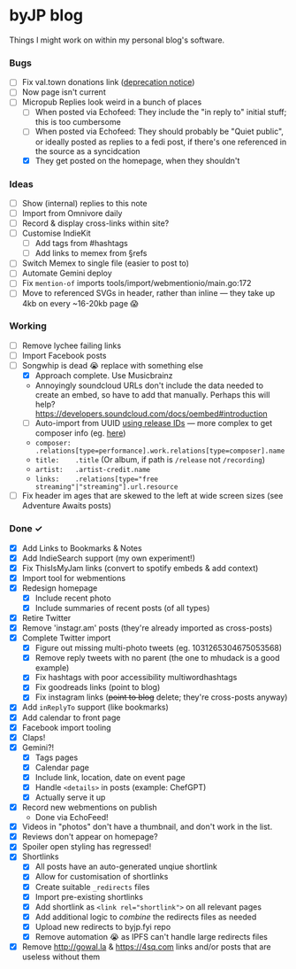 # byJP blog

Things I might work on within my personal blog's software.

### Bugs

- [ ] Fix val.town donations link ([deprecation notice](https://docs.val.town/api/run/))
- [ ] Now page isn't current
- [ ] Micropub Replies look weird in a bunch of places
  - [ ] When posted via Echofeed: They include the "in reply to" initial stuff; this is too cumbersome
  - [ ] When posted via Echofeed: They should probably be "Quiet public", or ideally posted as replies to a fedi post, if there's one referenced in the source as a syncidcation
  - [x] They get posted on the homepage, when they shouldn't

### Ideas

- [ ] Show (internal) replies to this note
- [ ] Import from Omnivore daily  
- [ ] Record & display cross-links within site?
- [ ] Customise IndieKit
  - [ ] Add tags from #hashtags
  - [ ] Add links to memex from §refs
- [ ] Switch Memex to single file (easier to post to)
- [ ] Automate Gemini deploy
- [ ] Fix `mention-of` imports tools/import/webmentionio/main.go:172
- [ ] Move to referenced SVGs in header, rather than inline — they take up 4kb on every ~16-20kb page 😱

### Working

- [ ] Remove lychee failing links
- [ ] Import Facebook posts
- [ ] Songwhip is dead 😭 replace with something else
  - [x] Approach complete. Use Musicbrainz
  - Annoyingly soundcloud URLs don't include the data needed to create an embed, so have to add that manually. Perhaps this will help? https://developers.soundcloud.com/docs/oembed#introduction
  - [ ] Auto-import from UUID [using release IDs](https://musicbrainz.org/ws/2/recording/013efa85-b7f5-4f95-809b-ff47c53726a9?inc=artist-credits%20artist-rels%20url-rels&fmt=json) — more complex to get composer info (eg. [here](https://musicbrainz.org/ws/2/recording/bfbd2167-db3a-469a-a0a3-3fdeacbd4344?inc=artist-credits%20artist-rels%20url-rels%20work-rels%20work-level-rels&fmt=json))
  - `composer: .relations[type=performance].work.relations[type=composer].name`
  - `title:    .title` (Or album, if path is `/release` not `/recording`)
  - `artist:   .artist-credit.name`
  - `links:    .relations[type="free streaming"|"streaming"].url.resource`
- [ ] Fix header im ages that are skewed to the left at wide screen sizes (see Adventure Awaits posts)

### Done ✓

- [x] Add Links to Bookmarks & Notes  
- [x] Add IndieSearch support (my own experiment!)
- [x] Fix ThisIsMyJam links (convert to spotify embeds & add context)
- [x] Import tool for webmentions
- [x] Redesign homepage
  - [x] Include recent photo
  - [x] Include summaries of recent posts (of all types)
- [x] Retire Twitter
- [x] Remove 'instagr.am' posts (they're already imported as cross-posts)
- [x] Complete Twitter import  
  - [x] Figure out missing multi-photo tweets (eg. 1031265304675053568)  
  - [x] Remove reply tweets with no parent (the one to mhudack is a good example)  
  - [x] Fix hashtags with poor accessibility multiwordhashtags  
  - [x] Fix goodreads links (point to blog)  
  - [x] Fix instagram links (~~point to blog~~ delete; they're cross-posts anyway)
- [x] Add `inReplyTo` support (like bookmarks)
- [x] Add calendar to front page
- [x] Facebook import tooling
- [x] Claps!
- [x] Gemini?!
  - [x] Tags pages
  - [x] Calendar page
  - [x] Include link, location, date on event page
  - [x] Handle `<details>` in posts (example: ChefGPT)
  - [x] Actually serve it up
- [x] Record new webmentions on publish
  - Done via EchoFeed!
- [x] Videos in "photos" don't have a thumbnail, and don't work in the list.
- [x] Reviews don't appear on homepage?
- [x] Spoiler open styling has regressed!
- [x] Shortlinks
  - [x] All posts have an auto-generated unqiue shortlink
  - [x] Allow for customisation of shortlinks
  - [x] Create suitable `_redirects` files
  - [x] Import pre-existing shortlinks
  - [x] Add shortlink as `<link rel="shortlink">` on all relevant pages
  - [x] Add additional logic to _combine_ the redirects files as needed
  - [x] Upload new redirects to byjp.fyi repo
  - [x] Remove automation 😭 as IPFS can't handle large redirects files
- [x] Remove http://gowal.la & https://4sq.com links and/or posts that are useless without them
